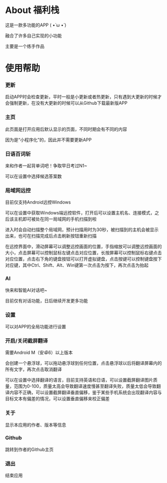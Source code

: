 # About 福利栈
这是一款多功能的APP ( •̀ ω •́ )

融合了许多自己实现的小功能

主要是一个练手作品
# 使用帮助
### 更新
启动APP时会检查更新，平时一般是小更新或者热更新，只有遇到大更新的时候才会强制更新，在没有大更新的时候可以从Github下载最新版APP
### 主页
此页面是打开应用后默认显示的页面，不同时期会有不同的内容

因为是“小程序化”的，因此并不需要更新APP
### 日语百词斩
来和作者一起背单词吧！争取早日考过N1~

可以在设置中选择候选答案数
### 局域网远控
目前仅支持Android远控Windows

可以在设置中获取Windows端远控软件，打开后可以设置主机名、连接模式，之后该主机即可被处在同一局域网的手机扫描到啦

进入时会自动扫描整个局域网，预计扫描用时为30秒，被扫描到的主机会被显示出来，也可在扫描完成后点击刷新按钮重新扫描

在远控界面中，滑动屏幕可以调整远控画面的位置，手指缩放可以调整远控画面的大小，点击屏幕可以控制鼠标左键点击对应位置，长按屏幕可以控制鼠标右键点击对应位置，点击右下角的键盘按钮可以打开虚拟键盘，点击按键可以控制键盘按下对应键，其中Ctrl、Shift、Alt、Win键第一次点击为按下，再次点击为抬起
### AI
快来和智能AI对话吧~

目前仅有对话功能，日后继续开发更多功能
### 设置
可以对APP的全局功能进行设置
### 开启/关闭截屏翻译
需要Android M（安卓6）以上版本

会创建一个悬浮球，可以拖动悬浮球到任何位置，点击悬浮球以后将翻译屏幕内的所有文字，再次点击取消翻译

可以在设置中选择翻译的语言，目前支持英语和日语，可以设置截屏翻译图片质量，范围为0-100，质量太高会导致翻译速度慢甚至翻译失败，质量太低会导致翻译内容不正确，可以设置截屏翻译垂直偏移，鉴于某些手机系统会出现翻译内容与目标文本有偏差的情况，可以设置垂直偏移来校正偏差
### 关于
显示本应用的作者、版本等信息
### Github
跳转到作者的Github主页
### 退出
结束应用